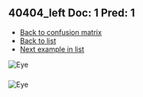 ## 40404_left Doc: 1 Pred: 1
- [Back to confusion matrix](https://github.com/juliandewit/kaggle_retinopathy/blob/master/matrix.md)
- [Back to list](https://github.com/juliandewit/kaggle_retinopathy/blob/master/lists/11/list.md)
- [Next example in list](https://github.com/juliandewit/kaggle_retinopathy/blob/master/lists/11/40/40506_right.md)

![Eye](https://retinopaty.blob.core.windows.net/size1024/40404_left_1.jpeg)

### 

![Eye]()
